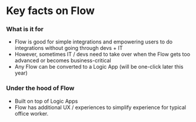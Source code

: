 # Key facts on Flow

### What is it for
- Flow is good for simple integrations and empowering users to do integrations without going through devs + IT
- However, sometimes IT / devs need to take over when the Flow gets too advanced or becomes business-critical
- Any Flow can be converted to a Logic App (will be one-click later this year)

### Under the hood of Flow

- Built on top of Logic Apps
- Flow has additional UX / experiences to simplify experience for typical office worker.
